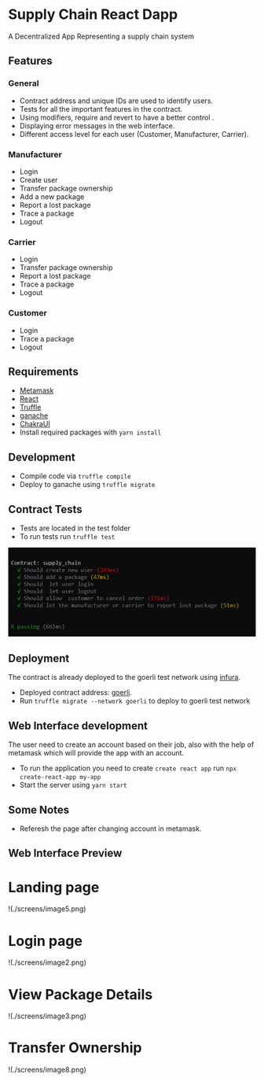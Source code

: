 # Supply Chain React Dapp

A Decentralized App Representing a supply chain system

## Features

### General

- Contract address and unique IDs are used to identify users.
- Tests for all the important features in the contract.
- Using modifiers, require and revert to have a better control .
- Displaying error messages in the web interface.
- Different access level for each user (Customer, Manufacturer, Carrier).

### Manufacturer

- Login
- Create user
- Transfer package ownership
- Add a new package
- Report a lost package
- Trace a package
- Logout

### Carrier

- Login
- Transfer package ownership
- Report a lost package
- Trace a package
- Logout

### Customer

- Login
- Trace a package
- Logout

## Requirements

- [Metamask](https://metamask.io/)
- [React](https://reactjs.org/)
- [Truffle](https://www.trufflesuite.com/)
- [ganache](https://www.trufflesuite.com/ganache)
- [ChakraUI](https://chakra-ui.com/)
- Install required packages with `yarn install`

## Development

- Compile code via `truffle compile`
- Deploy to ganache using `truffle migrate`

## Contract Tests

- Tests are located in the test folder
- To run tests run `truffle test`

![tests](./screens/image1.png)

## Deployment

The contract is already deployed to the goerli test network using [infura](http://infura.io/).<br>

- Deployed contract address: [goerli](https://goerli.etherscan.io/address/0x03716C2de74Ad606D2EFbCC39e17FC51F327e7Ae).
- Run `truffle migrate --network goerli` to deploy to goerli test network

## Web Interface development

The user need to create an account based on their job, also with the help of metamask which will provide the app
with an account.

- To run the application you need to create `create react app` run `npx create-react-app my-app`
- Start the server using `yarn start`

## Some Notes

- Referesh the page after changing account in metamask.

## Web Interface Preview

# Landing page

!(./screens/image5.png)

# Login page

!(./screens/image2.png)

# View Package Details

!(./screens/image3.png)

# Transfer Ownership

!(./screens/image8.png)
